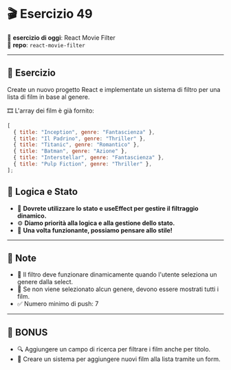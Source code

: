 # 🎬 Esercizio 49

📌 **esercizio di oggi**: React Movie Filter  
📁 **repo**: `react-movie-filter`

---

## 📝 Esercizio

Create un nuovo progetto React e implementate un sistema di filtro per una lista di film in base al genere.

🎞️ L'array dei film è già fornito:

```js
[
  { title: "Inception", genre: "Fantascienza" },
  { title: "Il Padrino", genre: "Thriller" },
  { title: "Titanic", genre: "Romantico" },
  { title: "Batman", genre: "Azione" },
  { title: "Interstellar", genre: "Fantascienza" },
  { title: "Pulp Fiction", genre: "Thriller" },
];
```

## 🧠 Logica e Stato

- 🧠 **Dovrete utilizzare lo stato e useEffect per gestire il filtraggio dinamico.**
- ⚙️ **Diamo priorità alla logica e alla gestione dello stato.**
- 🎨 **Una volta funzionante, possiamo pensare allo stile!**

---

## 📎 Note

- 🎯 Il filtro deve funzionare dinamicamente quando l'utente seleziona un genere dalla select.
- 👀 Se non viene selezionato alcun genere, devono essere mostrati tutti i film.
- ✅ Numero minimo di push: 7

---

## 🌟 BONUS

- 🔍 Aggiungere un campo di ricerca per filtrare i film anche per titolo.
- 📝 Creare un sistema per aggiungere nuovi film alla lista tramite un form.
